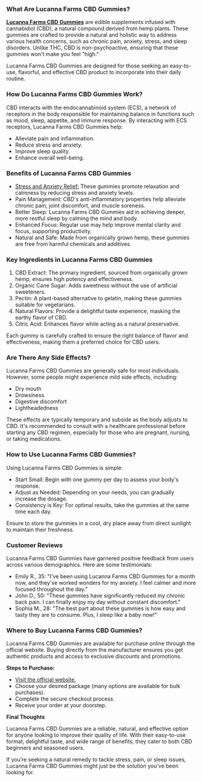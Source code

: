 ### **What Are Lucanna Farms CBD Gummies?**

[**Lucanna Farms CBD Gummies**](https://www.facebook.com/groups/officiallucannafarmscbdgummies) are edible supplements infused with cannabidiol (CBD), a natural compound derived from hemp plants. These gummies are crafted to provide a natural and holistic way to address various health concerns, such as chronic pain, anxiety, stress, and sleep disorders. Unlike THC, CBD is non-psychoactive, ensuring that these gummies won't make you feel "high."

Lucanna Farms CBD Gummies are designed for those seeking an easy-to-use, flavorful, and effective CBD product to incorporate into their daily routine.

### **How Do Lucanna Farms CBD Gummies Work?**

CBD interacts with the endocannabinoid system (ECS), a network of receptors in the body responsible for maintaining balance in functions such as mood, sleep, appetite, and immune response. By interacting with ECS receptors, Lucanna Farms CBD Gummies help:

- Alleviate pain and inflammation.
- Reduce stress and anxiety.
- Improve sleep quality.
- Enhance overall well-being.

### **Benefits of Lucanna Farms CBD Gummies**

- [Stress and Anxiety Relief:](https://www.facebook.com/groups/officiallucannafarmscbdgummies) These gummies promote relaxation and calmness by reducing stress and anxiety levels.
- Pain Management: CBD's anti-inflammatory properties help alleviate chronic pain, joint discomfort, and muscle soreness.
- Better Sleep: Lucanna Farms CBD Gummies aid in achieving deeper, more restful sleep by calming the mind and body.
- Enhanced Focus: Regular use may help improve mental clarity and focus, supporting productivity.
- Natural and Safe: Made from organically grown hemp, these gummies are free from harmful chemicals and additives.

### **Key Ingredients in Lucanna Farms CBD Gummies**

1. CBD Extract: The primary ingredient, sourced from organically grown hemp, ensures high potency and effectiveness.
2. Organic Cane Sugar: Adds sweetness without the use of artificial sweeteners.
3. Pectin: A plant-based alternative to gelatin, making these gummies suitable for vegetarians.
4. Natural Flavors: Provide a delightful taste experience, masking the earthy flavor of CBD.
5. Citric Acid: Enhances flavor while acting as a natural preservative.

Each gummy is carefully crafted to ensure the right balance of flavor and effectiveness, making them a preferred choice for CBD users.

### **Are There Any Side Effects?**
Lucanna Farms CBD Gummies are generally safe for most individuals. However, some people might experience mild side effects, including:
- Dry mouth
- Drowsiness
- Digestive discomfort
- Lightheadedness

These effects are typically temporary and subside as the body adjusts to CBD. It's recommended to consult with a healthcare professional before starting any CBD regimen, especially for those who are pregnant, nursing, or taking medications.

### **How to Use Lucanna Farms CBD Gummies?**
Using Lucanna Farms CBD Gummies is simple:
- Start Small: Begin with one gummy per day to assess your body's response.
- Adjust as Needed: Depending on your needs, you can gradually increase the dosage.
- Consistency is Key: For optimal results, take the gummies at the same time each day.

Ensure to store the gummies in a cool, dry place away from direct sunlight to maintain their freshness.

### **Customer Reviews**
Lucanna Farms CBD Gummies have garnered positive feedback from users across various demographics. Here are some testimonials:
- Emily R., 35: "I’ve been using Lucanna Farms CBD Gummies for a month now, and they’ve worked wonders for my anxiety. I feel calmer and more focused throughout the day."
- John D., 50: "These gummies have significantly reduced my chronic back pain. I can finally enjoy my day without constant discomfort."
- Sophia M., 28: "The best part about these gummies is how easy and tasty they are to consume. Plus, I sleep like a baby now!"

### **Where to Buy Lucanna Farms CBD Gummies?**

Lucanna Farms CBD Gummies are available for purchase online through the official website. Buying directly from the manufacturer ensures you get authentic products and access to exclusive discounts and promotions.

**Steps to Purchase:**
- [Visit the official website.](https://getsfreetrial.com/lucannafrmscbdtry)
- Choose your desired package (many options are available for bulk purchases).
- Complete the secure checkout process.
- Receive your order at your doorstep.

**Final Thoughts**

Lucanna Farms CBD Gummies are a reliable, natural, and effective option for anyone looking to improve their quality of life. With their easy-to-use format, delightful taste, and wide range of benefits, they cater to both CBD beginners and seasoned users.

If you’re seeking a natural remedy to tackle stress, pain, or sleep issues, Lucanna Farms CBD Gummies might just be the solution you’ve been looking for.

